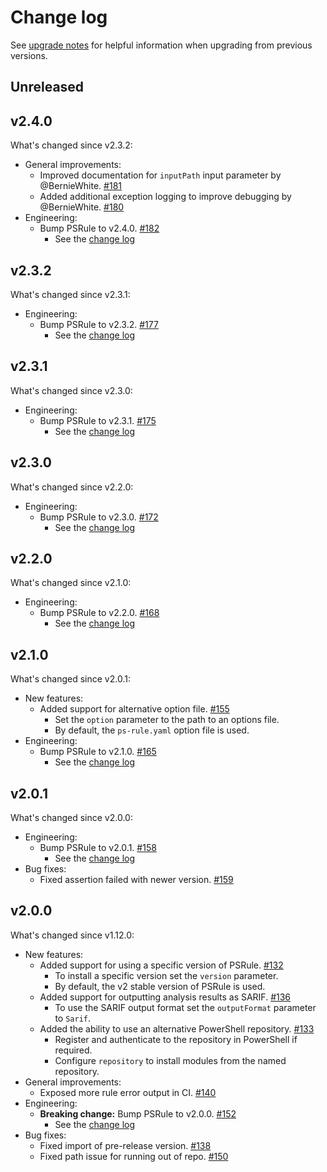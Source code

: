 # Change log

See [upgrade notes][upgrade-notes] for helpful information when upgrading from previous versions.

[upgrade-notes]: upgrade-notes.md

## Unreleased

## v2.4.0

What's changed since v2.3.2:

- General improvements:
  - Improved documentation for `inputPath` input parameter by @BernieWhite.
    [#181](https://github.com/microsoft/ps-rule/issues/181)
  - Added additional exception logging to improve debugging by @BernieWhite.
    [#180](https://github.com/microsoft/ps-rule/issues/180)
- Engineering:
  - Bump PSRule to v2.4.0.
    [#182](https://github.com/microsoft/ps-rule/pull/182)
    - See the [change log](https://microsoft.github.io/PSRule/v2/CHANGELOG-v2/#v240)

## v2.3.2

What's changed since v2.3.1:

- Engineering:
  - Bump PSRule to v2.3.2.
    [#177](https://github.com/microsoft/ps-rule/pull/177)
    - See the [change log](https://microsoft.github.io/PSRule/v2/CHANGELOG-v2/#v232)

## v2.3.1

What's changed since v2.3.0:

- Engineering:
  - Bump PSRule to v2.3.1.
    [#175](https://github.com/microsoft/ps-rule/pull/175)
    - See the [change log](https://microsoft.github.io/PSRule/v2/CHANGELOG-v2/#v231)

## v2.3.0

What's changed since v2.2.0:

- Engineering:
  - Bump PSRule to v2.3.0.
    [#172](https://github.com/microsoft/ps-rule/pull/172)
    - See the [change log](https://microsoft.github.io/PSRule/v2/CHANGELOG-v2/#v230)

## v2.2.0

What's changed since v2.1.0:

- Engineering:
  - Bump PSRule to v2.2.0.
    [#168](https://github.com/microsoft/ps-rule/pull/168)
    - See the [change log](https://microsoft.github.io/PSRule/v2/CHANGELOG-v2/#v220)

## v2.1.0

What's changed since v2.0.1:

- New features:
  - Added support for alternative option file.
    [#155](https://github.com/microsoft/ps-rule/issues/155)
    - Set the `option` parameter to the path to an options file.
    - By default, the `ps-rule.yaml` option file is used.
- Engineering:
  - Bump PSRule to v2.1.0.
    [#165](https://github.com/microsoft/ps-rule/pull/165)
    - See the [change log](https://microsoft.github.io/PSRule/v2/CHANGELOG-v2/#v210)

## v2.0.1

What's changed since v2.0.0:

- Engineering:
  - Bump PSRule to v2.0.1.
    [#158](https://github.com/microsoft/ps-rule/pull/158)
    - See the [change log](https://microsoft.github.io/PSRule/v2/CHANGELOG-v2/#v201)
- Bug fixes:
  - Fixed assertion failed with newer version.
    [#159](https://github.com/microsoft/ps-rule/issues/159)

## v2.0.0

What's changed since v1.12.0:

- New features:
  - Added support for using a specific version of PSRule.
    [#132](https://github.com/microsoft/ps-rule/issues/132)
    - To install a specific version set the `version` parameter.
    - By default, the v2 stable version of PSRule is used.
  - Added support for outputting analysis results as SARIF.
    [#136](https://github.com/microsoft/ps-rule/issues/136)
    - To use the SARIF output format set the `outputFormat` parameter to `Sarif`.
  - Added the ability to use an alternative PowerShell repository.
    [#133](https://github.com/microsoft/ps-rule/issues/133)
    - Register and authenticate to the repository in PowerShell if required.
    - Configure `repository` to install modules from the named repository.
- General improvements:
  - Exposed more rule error output in CI.
    [#140](https://github.com/microsoft/ps-rule/issues/140)
- Engineering:
  - **Breaking change:** Bump PSRule to v2.0.0.
    [#152](https://github.com/microsoft/ps-rule/pull/152)
    - See the [change log](https://microsoft.github.io/PSRule/v2/CHANGELOG-v2/#v200)
- Bug fixes:
  - Fixed import of pre-release version.
    [#138](https://github.com/microsoft/ps-rule/issues/138)
  - Fixed path issue for running out of repo.
    [#150](https://github.com/microsoft/ps-rule/issues/150)
